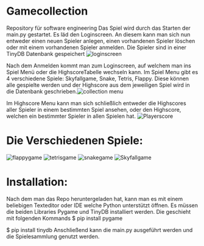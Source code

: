 # Gamecollection
Repository für software engineering
Das Spiel wird durch das Starten der main.py gestartet. Es läd den Loginscreen.
An diesem kann man sich nun entweder einen neuen Spieler anlegen, einen vorhandenen Spieler löschen oder mit einem vorhandenen Spieler anmelden.
Die Spieler sind in einer TinyDB Datenbank gespeichert
![loginscreen](https://github.com/Heiko999/Gamecollection/assets/84904473/19ec0996-a737-4750-9c23-445f40edd1f7)

Nach dem Anmelden kommt man zum Loginscreen, auf welchem man ins Spiel Menü oder die HighscoreTabelle wechseln kann.
Im Spiel Menu gibt es 4 verschiedene Spiele: Skyfallgame, Snake, Tetris, Flappy. Diese können alle gespielte werden und der Highscore aus dem jeweiligen Spiel wird in die Datenbank geschrieben.![collection menu](https://github.com/Heiko999/Gamecollection/assets/84904473/04b2528c-4424-4bb6-b9a9-a811d9611e5d)

Im Highscore Menu kann man sich schließlich entweder die Highscores aller Spieler in einem bestimmten Spiel ansehen, oder den Highscore, welchen ein bestimmter Spieler in allen Spielen hat.
![Playerscore](https://github.com/Heiko999/Gamecollection/assets/84904473/88a1c5af-f420-4c46-88c0-ef8def845e30)



# Die Verschiedenen Spiele:
![flappygame](https://github.com/Heiko999/Gamecollection/assets/84904473/2f6eb6e1-fe10-4a75-870a-a897db4141da)
![tetrisgame](https://github.com/Heiko999/Gamecollection/assets/84904473/d3207641-1480-4535-b79e-321ff05bfd65)
![snakegame](https://github.com/Heiko999/Gamecollection/assets/84904473/c7e02d24-000e-4123-b8e7-3fd91e045c1b)
![Skyfallgame](https://github.com/Heiko999/Gamecollection/assets/84904473/df097b3f-a3e0-4f29-a7a1-7ecc92ec4cc9)


# Installation:
Nach dem man das Repo heruntergeladen hat, kann man es mit einem beliebigen Texteditor oder IDE welche Python unterstützt öffnen.
Es müssen die beiden Libraries Pygame und TinyDB installiert werden. Die geschieht mit folgenden Kommands
$ pip install pygame

$ pip install tinydb
Anschließend kann die main.py ausgeführt werden und die Spielesammlung genutzt werden.
